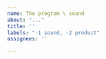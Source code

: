 ```yaml
---
name: The program \ sound
about: "..."
title: ''
labels: "-1 sound, -2 product"
assignees: ''

---
```



